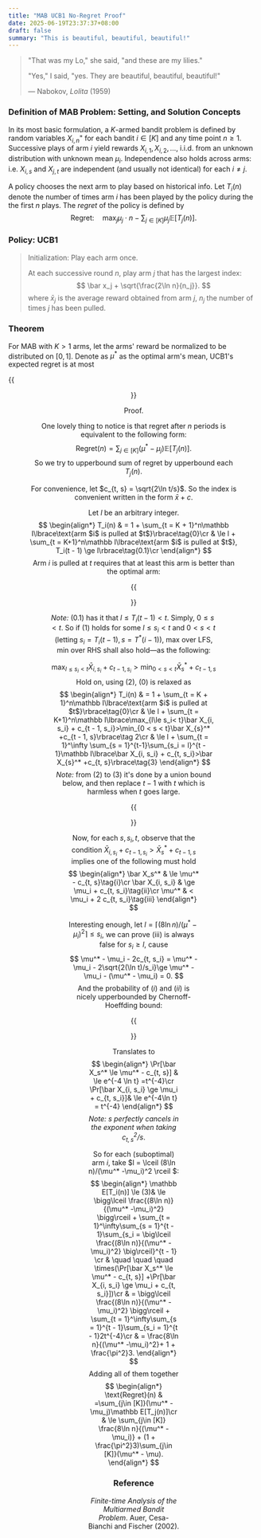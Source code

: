 ```yaml
---
title: "MAB UCB1 No-Regret Proof"
date: 2025-06-19T23:37:37+08:00
draft: false
summary: "This is beautiful, beautiful, beautiful!"
---
```


> "That was my Lo," she said, "and these are my lilies."
>
> "Yes," I said, "yes. They are beautiful, beautiful, beautiful!"
>
> — Nabokov, *Lolita* (1959)

### Definition of MAB Problem: Setting, and Solution Concepts

In its most basic formulation, a $K$-armed bandit problem is defined by random variables $X_{i, n}$" for each bandit $i\in [K]$ and any time point $n\ge 1$. Successive plays of arm $i$ yield rewards $X_{i, 1}, X_{i, 2}, \ldots$, i.i.d. from an unknown distribution with unknown mean $\mu_i$. Independence also holds across arms: i.e. $X_{i, s}$ and $X_{j, t}$ are independent (and usually not identical) for each $i\ne j$.

A policy chooses the next arm to play based on historical info. Let $T_i(n)$ denote the number of times arm $i$ has been played by the policy during the the first $n$ plays. The *regret* of the policy is defined by
$$
\text{Regret:}\quad\max_j \mu_j\cdot  n - \sum_{j\in [K]} \mu_j  \mathbb E[T_j(n)].
$$

### Policy: UCB1

> Initialization: Play each arm once.
>
> At each successive round $n$, play arm $j$ that has the largest index:
> $$
> \bar x_j + \sqrt{\frac{2\ln n}{n_j}}.
> $$
> where $\bar x_j$ is the average reward obtained from arm $j$, $n_j$ the number of times $j$ has been pulled.

### Theorem

For MAB with $K>1$ arms, let the arms' reward be normalized to be distributed on $[0, 1]$. Denote as $\mu^*$ as the optimal arm's mean, UCB1's expected regret is at most

{{<figure align="center" src="/online/UCB1Regret.jpeg" caption="" width="66%">}}

Proof. 

One lovely thing to notice is that regret after $n$ periods is equivalent to the following form:
$$
\text{Regret}(n) = \sum_{j\in [K]}(\mu^* - \mu_j)\mathbb E[T_j(n)].
$$
So we try to upperbound sum of regret by upperbound each $T_j(n)$.

For convenience, let $c_{t, s} = \sqrt{2\ln t/s}$. So the index is convenient written in the form $\bar x + c$.

Let $l$ be an arbitrary integer.
$$
\begin{align*}
T_i(n) & = 1 + \sum_{t = K + 1}^n\mathbb I\lbrace\text{arm $i$ is pulled at $t$}\rbrace\tag{0}\cr
& \le l + \sum_{t = K+1}^n\mathbb I\lbrace\text{arm $i$ is pulled at $t$}, T_i(t - 1) \ge l\rbrace\tag{0.1}\cr
\end{align*}
$$
Arm $i$ is pulled at $t$ requires that at least this arm is better than the optimal arm:

{{<figure align="center" src="/online/UCB1Regret_ineq1.jpeg" caption="" width="100%">}}

*Note:* (0.1) has it that $l\le T_i(t - 1)< t$. Simply, $0\le s< t$. So if (1) holds for some $l\le s_i< t$ and $0<s<t$ (letting $s_i = T_i(t -1), s = T^*(i -1)$), max over LFS, min over RHS shall also hold—as the following:


$$
\max_{l\le s_i< t}\bar X_{i, s_i} + c_{t - 1, s_i}>\min_{0 < s < t}\bar X_{s}^* +c_{t - 1, s}\tag{2}
$$
Hold on, using (2), (0) is relaxed as
$$
\begin{align*}
T_i(n) & = 1 + \sum_{t = K + 1}^n\mathbb I\lbrace\text{arm $i$ is pulled at $t$}\rbrace\tag{0}\cr
& \le l + \sum_{t = K+1}^n\mathbb I\lbrace\max_{l\le s_i< t}\bar X_{i, s_i} + c_{t - 1, s_i}>\min_{0 < s < t}\bar X_{s}^* +c_{t - 1, s}\rbrace\tag 2\cr
& \le l + \sum_{t = 1}^\infty \sum_{s = 1}^{t-1}\sum_{s_i = l}^{t - 1}\mathbb I\lbrace\bar X_{i, s_i} + c_{t, s_i}>\bar X_{s}^* +c_{t, s}\rbrace\tag{3}
\end{align*}
$$
*Note:* from (2) to (3) it's done by a union bound below, and then replace $t - 1$ with $t$ which is harmless when $t$ goes large.

{{<figure align="center" src="/online/UCB1Regret_ineq2.jpeg" caption="" width="100%">}}

Now, for each $s, s_i, t$, observe that the condition $\bar X_{i, s_i} + c_{t - 1, s_i}>\bar X_{s}^* +c_{t - 1, s}$ implies one of the following must hold
$$
\begin{align*}
	\bar X_s^* & \le \mu^* - c_{t, s}\tag{i}\cr
	\bar X_{i, s_i} & \ge \mu_i + c_{t, s_i}\tag{ii}\cr
	\mu^* & < \mu_i + 2 c_{t, s_i}\tag{iii}
\end{align*}
$$

Interesting enough, let $l = \lceil (8\ln n)/(\mu^* -\mu_i)^2 \rceil \le s_i$, we can prove (iii) is always false for $s_i\ge l$, cause
$$
\mu^* - \mu_i - 2c_{t, s_i} = \mu^* - \mu_i - 2\sqrt{2(\ln t)/s_i}\ge \mu^* - \mu_i - (\mu^* - \mu_i) = 0.
$$
And the probability of $(i)$ and $(ii)$ is nicely upperbounded by Chernoff-Hoeffding bound:

{{<figure align="center" src="/online/chernoff_hoeffding.jpeg" caption="Chernoff-Hoeffding bound, Auer et al. (2002)" width="100%">}}

Translates to
$$
\begin{align*}
	\Pr[\bar X_s^* \le \mu^* - c_{t, s}] & \le e^{-4 \ln t}	=t^{-4}\cr
	\Pr[\bar X_{i, s_i} \ge \mu_i + c_{t, s_i}]& \le e^{-4\ln t} = t^{-4}
\end{align*}
$$
*Note: $s$ perfectly cancels in the exponent when taking $c_{t, s}^2/s$*.

So for each (suboptimal) arm $i$, take $l = \lceil (8\ln n)/(\mu^* -\mu_i)^2 \rceil $:
$$
\begin{align*}
\mathbb E[T_i(n)]  \le (3)& \le \bigg\lceil \frac{(8\ln n)}{(\mu^* -\mu_i)^2} \bigg\rceil + \sum_{t = 1}^\infty\sum_{s = 1}^{t - 1}\sum_{s_i = \big\lceil \frac{(8\ln n)}{(\mu^* -\mu_i)^2} \big\rceil}^{t - 1} \cr
& \quad \quad \quad \times(\Pr[\bar X_s^* \le \mu^* - c_{t, s}] +\Pr[\bar X_{i, s_i} \ge \mu_i + c_{t, s_i}])\cr
& = \bigg\lceil \frac{(8\ln n)}{(\mu^* -\mu_i)^2} \bigg\rceil + \sum_{t = 1}^\infty\sum_{s = 1}^{t - 1}\sum_{s_i = 1}^{t - 1}2t^{-4}\cr
& = \frac{8\ln n}{(\mu^* -\mu_i)^2}+ 1 + \frac{\pi^2}3.
\end{align*}
$$
Adding all of them together
$$
\begin{align*}
\text{Regret}(n) & =\sum_{j\in [K]}(\mu^* - \mu_j)\mathbb E[T_j(n)]\cr
& \le \sum_{j\in [K]} \frac{8\ln n}{(\mu^* - \mu_i)} + (1 + \frac{\pi^2}3)\sum_{j\in [K]}(\mu^* - \mu).
\end{align*}
$$

### Reference

*Finite-time Analysis of the Multiarmed Bandit Problem*. Auer, Cesa-Bianchi and Fischer (2002).

